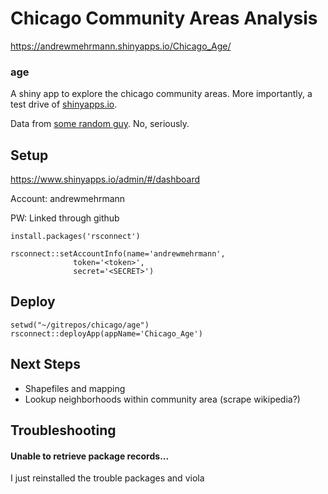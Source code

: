 # Chicago Community Areas Analysis

https://andrewmehrmann.shinyapps.io/Chicago_Age/

### age
A shiny app to explore the chicago community areas. More importantly, a test drive of [shinyapps.io](shinyapps.io). 

Data from [some random guy](http://robparal.blogspot.com/2012/05/hard-to-find-census-data-on-chicago.html). No, seriously.

## Setup

https://www.shinyapps.io/admin/#/dashboard

Account: andrewmehrmann

PW: Linked through github

`install.packages('rsconnect')`


```
rsconnect::setAccountInfo(name='andrewmehrmann',
			  token='<token>',
			  secret='<SECRET>')
```

## Deploy 

```
setwd("~/gitrepos/chicago/age")
rsconnect::deployApp(appName='Chicago_Age')
```

## Next Steps

* Shapefiles and mapping
* Lookup neighborhoods within community area (scrape wikipedia?)



## Troubleshooting

#### Unable to retrieve package records...
I just reinstalled the trouble packages and viola
			  